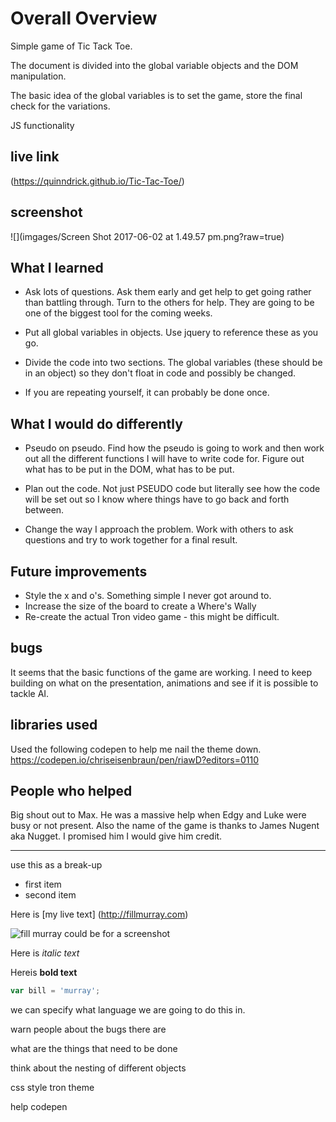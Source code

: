 # Overall Overview

  Simple game of Tic Tack Toe.

  The document is divided into the global variable objects and the DOM manipulation.

  The basic idea of the global variables is to set the game, store the final check for the variations.

  JS functionality

## live link
(https://quinndrick.github.io/Tic-Tac-Toe/)

## screenshot

![](imgages/Screen Shot 2017-06-02 at 1.49.57 pm.png?raw=true)

## What I learned

  - Ask lots of questions. Ask them early and get help to get going rather than battling through.
  Turn to the others for help. They are going to be one of the biggest tool for the coming weeks.

  - Put all global variables in objects. Use jquery to reference these as you go.

  - Divide the code into two sections. The global variables (these should be in an object) so they don't float in code and possibly be changed.

  - If you are repeating yourself, it can probably be done once.


## What I would do differently

  - Pseudo on pseudo. Find how the pseudo is going to work and then work out all the different functions I will have to write code for. Figure out what has to be put in the DOM, what has to be put.

  - Plan out the code. Not just PSEUDO code but literally see how the code will be set out so I know where things have to go back and forth between.

  - Change the way I approach the problem. Work with others to ask questions and try to work together for a final result.



## Future improvements

  - Style the x and o's. Something simple I never got around to.
  - Increase the size of the board to create a Where's Wally
  - Re-create the actual Tron video game - this might be difficult.


## bugs
   It seems that the basic functions of the game are working.
   I need to keep building on what on the presentation, animations and see if it is possible to tackle AI.

## libraries used

  Used the following codepen to help me nail the theme down.
  https://codepen.io/chriseisenbraun/pen/riawD?editors=0110


## People who helped

  Big shout out to Max. He was a massive help when Edgy and Luke were busy or not present.
  Also the name of the game is thanks to James Nugent aka Nugget. I promised him I would give him credit.


---
use this as a break-up

- first item
- second item

Here is [my live text] (http://fillmurray.com)

![fill murray](http://fillmurray.com/400/300) could be for a screenshot

Here is _italic text_

Hereis __bold text__


```js
var bill = 'murray';
```
we can specify what language we are going to do this in.


warn people about the bugs there are

what are the things that need to be done

think about the nesting of different objects


css style
tron theme

help codepen

